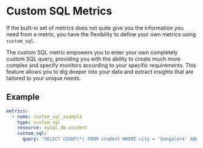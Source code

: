 # **Custom SQL Metrics**

If the built-in set of metrics does not quite give you the information you need from a metric, you have the flexibility to define your own metrics using `custom_sql`.

The custom SQL metric empowers you to enter your own completely custom SQL query, providing you with the ability to create much more complex and specify monitors according to your specific requirements. This feature allows you to dig deeper into your data and extract insights that are tailored to your unique needs.

## Example

```yaml
metrics:
  - name: custom_sql_example
    type: custom_sql
    resource: mysql_db.student
    custom_sql:
      query: "SELECT COUNT(*) FROM student WHERE city = 'bangalore' AND age >= 30"
```
